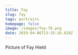 ```yaml
---
title: Fay
slug: fay
tags: portraits
homepage: false
image: /images/fay-fb.png
date: 2019-04-06T13:35:16.618Z
---
```

Picture of Fay Hield
